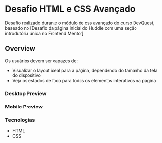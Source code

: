 # Desafio HTML e CSS Avançado

Desafio realizado durante o módulo de css avançado do curso DevQuest, baseado no [Desafio da página inicial do Huddle com uma seção introdutória única no Frontend Mentor]

## Overview

Os usuários devem ser capazes de:

- Visualizar o layout ideal para a página, dependendo do tamanho da tela do dispositivo
- Veja os estados de foco para todos os elementos interativos na página

### Desktop Preview



### Mobile Preview



### Tecnologias

- HTML
- CSS
